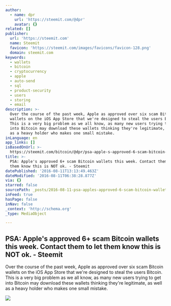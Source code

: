 ```yaml
---
author:
  - name: dpr
    url: 'https://steemit.com/@dpr'
    avatar: {}
related: []
publisher:
  url: 'https://steemit.com'
  name: Steemit
  favicon: 'https://steemit.com/images/favicons/favicon-128.png'
  domain: steemit.com
keywords:
  - wallets
  - bitcoin
  - cryptocurrency
  - apple
  - auto-send
  - sql
  - product-security
  - users
  - storing
  - email
description: >-
  Over the course of the past week, Apple as approved over six scam Bitcoin
  wallets on the iOS App Store that we're designed to steal the users Bitcoin.
  This is a very big problem as we all know, as many new users trying to get
  into Bitcoin may download these wallets thinking they're legitimate, as well
  as a heavy holder who makes one small mistake.
inLanguage: en
app_links: []
isBasedOnUrl: >-
  https://steemit.com/bitcoin/@dpr/psa-apple-s-approved-6-scam-bitcoin-wallets-this-week-contact-them-to-let-them-know-this-is-not-ok
title: >-
  PSA: Apple's approved 6+ scam Bitcoin wallets this week. Contact them to let
  them know this is NOT ok. - Steemit
datePublished: '2016-08-11T13:13:49.463Z'
dateModified: '2016-08-11T06:38:28.877Z'
via: {}
starred: false
sourcePath: _posts/2016-08-11-psa-apples-approved-6-scam-bitcoin-wallets-this-week-con.md
inFeed: true
hasPage: false
inNav: false
_context: 'http://schema.org'
_type: MediaObject

---
```

<article style=""><h1>PSA: Apple's approved 6+ scam Bitcoin wallets this week. Contact them to let them know this is NOT ok. - Steemit</h1><p>Over the course of the past week, Apple as approved over six scam Bitcoin wallets on the iOS App Store that we're designed to steal the users Bitcoin. This is a very big problem as we all know, as many new users trying to get into Bitcoin may download these wallets thinking they're legitimate, as well as a heavy holder who makes one small mistake.</p><img src="http://i.imgur.com/z4vnAiM.png" /></article>